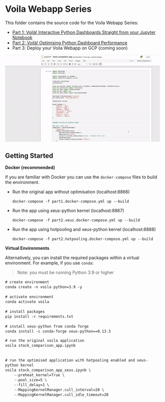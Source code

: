 # Voila Webapp Series

This folder contains the source code for the Voila Webapp Series:
- [Part 1: Voilà! Interactive Python Dashboards Straight from your Jupyter Notebook](https://engineeringfordatascience.com/posts/voila_python_dashboard_part1/)
- [Part 2: Voilà! Optimising Python Dashboard Performance](https://engineeringfordatascience.com/posts/voila_python_dashboard_part2/)
- Part 3: Deploy your Voila Webapp on GCP (coming soon)

![voila app](./static/convert_to_voila.gif "Voila web application from a notebook")

## Getting Started

**Docker (recommended)**

If you are familiar with Docker you can use the `docker-compose` files to build the environment.

- Run the original app without optimisation (localhost:8866)
  ```
  docker-compose -f part1.docker-compose.yml up --build
  ```
- Run the app using xeus-python kernel (localhost:8867)
  ```
  docker-compose -f part2.xeus.docker-compose.yml up --build
  ```
- Run the app using hotpooling and xeus-python kernel (localhost:8888)
  ```
  docker-compose -f part2.hotpooling.docker-compose.yml up --build
  ```


**Virtual Environments**

Alternatively, you can install the required packages within a virtual environment. For example, if you use `conda`:

> Note: you must be running Python 3.9 or higher

```
# create environment
conda create -n voila python=3.9 -y

# activate environment
conda activate voila

# install packages
pip install -r requirements.txt

# install xeus-python from conda forge
conda install -c conda-forge xeus-python==0.13.3
```


```
# run the original voila application
voila stock_comparison_app.ipynb


# run the optimised application with hotpooling enabled and xeus-python kernel
voila stock_comparison_app_xeus.ipynb \
    --preheat_kernel=True \
    --pool_size=5 \
    --fill_delay=1 \
    --MappingKernelManager.cull_interval=20 \
    --MappingKernelManager.cull_idle_timeout=20
```
